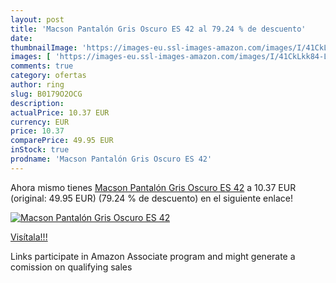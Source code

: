 ```yaml
---
layout: post
title: 'Macson Pantalón Gris Oscuro ES 42 al 79.24 % de descuento'
date: 
thumbnailImage: 'https://images-eu.ssl-images-amazon.com/images/I/41CkLkk84-L._SL200_.jpg'
images: [ 'https://images-eu.ssl-images-amazon.com/images/I/41CkLkk84-L._SL200_.jpg' ]
comments: true
category: ofertas
author: ring
slug: B0179O2OCG
description:
actualPrice: 10.37 EUR
currency: EUR
price: 10.37
comparePrice: 49.95 EUR
inStock: true
prodname: 'Macson Pantalón Gris Oscuro ES 42'
---
```


Ahora mismo tienes [Macson Pantalón Gris Oscuro ES 42](https://www.amazon.es/dp/B0179O2OCG/?tag=tolees-21) a 10.37 EUR (original: 49.95 EUR) (79.24 %  de descuento) en el siguiente enlace!

[![Macson Pantalón Gris Oscuro ES 42](https://images-eu.ssl-images-amazon.com/images/I/41CkLkk84-L._SL200_.jpg)](https://www.amazon.es/dp/B0179O2OCG/?tag=tolees-21)

[Visítala!!!](https://www.amazon.es/dp/B0179O2OCG/?tag=tolees-21)

Links participate in Amazon Associate program and might generate a comission on qualifying sales

